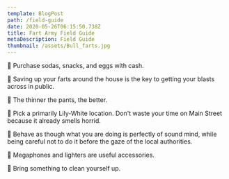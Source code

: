 ```yaml
---
template: BlogPost
path: /field-guide
date: 2020-05-26T06:15:50.738Z
title: Fart Army Field Guide
metaDescription: Field Guide
thumbnail: /assets/Bull_farts.jpg
---
```

💨 Purchase sodas, snacks, and eggs with cash.  

 
💨 Saving up your farts around the house is the key to getting your blasts across in public.  

💨 The thinner the pants, the better.  

💨 Pick a primarily Lily-White location. Don't waste your time on Main Street because it already smells horrid.  

💨 Behave as though what you are doing is perfectly of sound mind, while being careful not to do it before the gaze of the local authorities.  

💨 Megaphones and lighters are useful accessories.  

💨 Bring something to clean yourself up.  